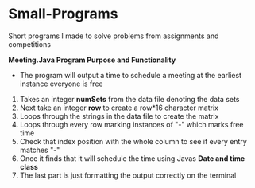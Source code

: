 # Small-Programs
Short programs I made to solve problems from assignments and competitions

**Meeting.Java Program Purpose and Functionality**
- The program will output a time to schedule a meeting at the earliest instance everyone is free
1. Takes an integer **numSets** from the data file denoting the data sets
2. Next take an integer **row** to create a row*16 character matrix
3. Loops through the strings in the data file to create the matrix
4. Loops through every row marking instances of "-" which marks free time
5. Check that index position with the whole column to see if every entry matches "-"
6. Once it finds that it will schedule the time using Javas **Date and time class**
7. The last part is just formatting the output correctly on the terminal
